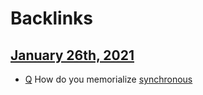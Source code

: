 
# Backlinks
## [January 26th, 2021](<January 26th, 2021.md>)
- [Q](<Q.md>) How do you memorialize [synchronous](<synchronous.md>)


